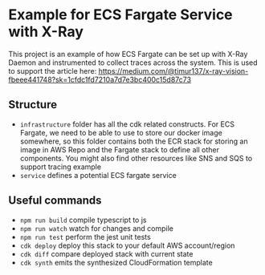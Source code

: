 # Example for ECS Fargate Service with X-Ray

This project is an example of how ECS Fargate can be set up with X-Ray Daemon and instrumented to collect traces across the system. This is used to support the article here: https://medium.com/@timur137/x-ray-vision-fbeee441748?sk=1cfdc1fd7210a7d7e3bc400c15d87c73

## Structure
* `infrastructure` folder has all the cdk related constructs. For ECS Fargate, we need to be able to use to store our docker image somewhere, so this folder 
contains both the ECR stack for storing an image in AWS Repo and the Fargate stack to define all other components. You might also find other resources like SNS and 
SQS to support tracing example
* `service` defines a potential ECS fargate service


## Useful commands

 * `npm run build`   compile typescript to js
 * `npm run watch`   watch for changes and compile
 * `npm run test`    perform the jest unit tests
 * `cdk deploy`      deploy this stack to your default AWS account/region
 * `cdk diff`        compare deployed stack with current state
 * `cdk synth`       emits the synthesized CloudFormation template
